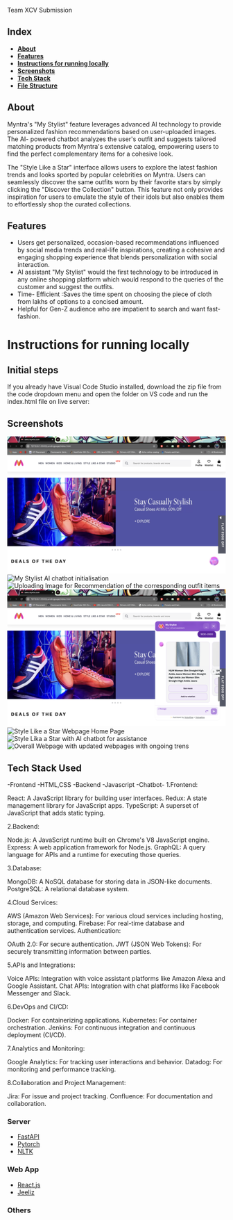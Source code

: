 Team XCV Submission
## Index
- **[About](#about)**
- **[Features](#features)**
- **[Instructions for running locally](#Instructions-for-running-locally)**
- **[Screenshots](#screenshots)**
- **[Tech Stack](#tech-stack)**   
- **[File Structure](#file-structure)**
## About
Myntra's "My Stylist" feature leverages advanced AI 
technology to provide personalized fashion
recommendations based on user-uploaded images. The AI-
powered chatbot analyzes the user's outfit and suggests
tailored matching products from Myntra's extensive catalog,
empowering users to find the perfect complementary items
for a cohesive look.

The "Style Like a Star" interface allows users
to explore the latest fashion trends and looks
sported by popular celebrities on Myntra.
Users can seamlessly discover the same outfits
worn by their favorite stars by simply clicking
the "Discover the Collection" button. This
feature not only provides inspiration for users
to emulate the style of their idols but also
enables them to effortlessly shop the curated
collections.

## Features
- Users get personalized, occasion-based recommendations influenced by social media trends and real-life
inspirations, creating a cohesive and engaging shopping experience that blends personalization with social
interaction.
- Al assistant "My Stylist" would the first technology to be introduced in any online shopping platform
which would respond to the queries of the customer and suggest the outfits.
- Time- Efficient :Saves the time spent on choosing the piece of cloth from lakhs of options to a concised amount.
- Helpful for Gen-Z audience who are impatient to search and want fast-fashion.

# Instructions for running locally

## Initial steps

If you already have Visual Code Studio installed, download the zip file from the code dropdown menu and open
the folder on VS code and run the index.html file on live server:


## Screenshots

![Home Page](./Screenshots/Screen1.png)
![My Stylist AI chatbot initialisation](./Screenshots/Screen2.gif)
![Uploading Image for Recommendation of the corresponding outfit items](./Screenshots/Screen3.gif)
![Recommendations](./Screenshots/Screen4.png)
![Style Like a Star Webpage Home Page](./Screenshots/Screen5.png)
![Style Lika a Star with AI chatbot for assistance](./Screenshots/record1.gif)
![Overall Webpage with updated webpages with ongoing trens](./Screenshots/record2.gif)
## Tech Stack Used
-Frontend -HTML,CSS
-Backend -Javascript
-Chatbot- 
1.Frontend:

React: A JavaScript library for building user interfaces.
Redux: A state management library for JavaScript apps.
TypeScript: A superset of JavaScript that adds static typing.

2.Backend:

Node.js: A JavaScript runtime built on Chrome's V8 JavaScript engine.
Express: A web application framework for Node.js.
GraphQL: A query language for APIs and a runtime for executing those queries.

3.Database:

MongoDB: A NoSQL database for storing data in JSON-like documents.
PostgreSQL: A relational database system.

4.Cloud Services:

AWS (Amazon Web Services): For various cloud services including hosting, storage, and computing.
Firebase: For real-time database and authentication services.
Authentication:

OAuth 2.0: For secure authentication.
JWT (JSON Web Tokens): For securely transmitting information between parties.

5.APIs and Integrations:

Voice APIs: Integration with voice assistant platforms like Amazon Alexa and Google Assistant.
Chat APIs: Integration with chat platforms like Facebook Messenger and Slack.

6.DevOps and CI/CD:

Docker: For containerizing applications.
Kubernetes: For container orchestration.
Jenkins: For continuous integration and continuous deployment (CI/CD).

7.Analytics and Monitoring:

Google Analytics: For tracking user interactions and behavior.
Datadog: For monitoring and performance tracking.

8.Collaboration and Project Management:

Jira: For issue and project tracking.
Confluence: For documentation and collaboration.

### Server

- [FastAPI](https://fastapi.tiangolo.com/#example)
- [Pytorch](https://pytorch.org/)
- [NLTK](https://www.nltk.org/)
### Web App

- [React.js](https://reactjs.org/docs/getting-started.html)
- [Jeeliz](https://github.com/jeeliz/jeelizGlassesVTOWidget)
### Others
